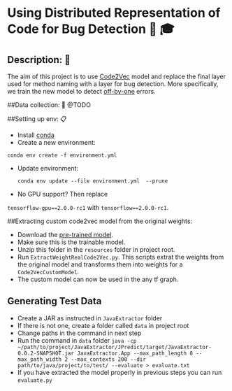 # Using Distributed Representation of Code for Bug Detection :blue_book: :mortar_board:

## Description: :newspaper:
The aim of this project is to use [Code2Vec](www.code2vec.org) model and replace the final layer used for method naming 
with a layer for bug detection. More specifically, we train the new model to detect 
[off-by-one](https://en.wikipedia.org/wiki/Off-by-one_error) errors. 

##Data collection: :floppy_disk:
@TODO 

##Setting up env: :clipboard:
* Install [conda](https://docs.conda.io/projects/conda/en/latest/user-guide/install/)
* Create a new environment:  

 `conda env create -f environment.yml`
* Update environment:  

  `conda env update --file environment.yml  --prune`
* No GPU support? Then replace   

`tensorflow-gpu==2.0.0-rc1` with `tensorflow==2.0.0-rc1`.
  
##Extracting custom code2vec model from the original weights:
* Download the [pre-trained model](`https://s3.amazonaws.com/code2vec/model/java14m_model_trainable.tar.gz`).
* Make sure this is the trainable model. 
* Unzip this folder in the `resources` folder in project root.
* Run `ExtractWeightRealCode2Vec.py`. This scripts extrat the weights from the original model 
and transforms them into weights for a `Code2VecCustomModel`.
* The custom model can now be used in the any tf graph. 


## Generating Test Data
* Create a JAR as instructed in `JavaExtractor` folder
* If there is not one, create a folder called `data` in project root
* Change paths in the command in next step
* Run the command in `data` folder `java -cp ~/path/to/project/JavaExtractor/JPredict/target/JavaExtractor-0.0.2-SNAPSHOT.jar JavaExtractor.App --max_path_length 8 --max_path_width 2 --max_contexts 200 --dir path/to/java/project/to/test/ --evaluate > evaluate.txt`
* If you have extracted the model properly in previous steps you can run `evaluate.py`

<!---
##Setting up the original code2vec project.
Run the following commands (best done in a venv):
```
git clone https://github.com/tech-srl/code2vec
cd code2vec

pip install -r requirements.txt
```
Make sure you have the correct TensorFlow version as specified in the `requirements.txt` file. As newer version do not work.


Now you have to download a pretrained model and extract it into `/code2vec/models`. Beaware this must be the trainable model.
On linux this can be done using:
```
wget https://s3.amazonaws.com/code2vec/model/java14m_model_trainable.tar.gz
tar -xvzf java14m_model_trainable.tar
```

And finally you can run the model using:
`python code2vec.py --load models/java14m_trainable/saved_model_iter8 --predict`
-->